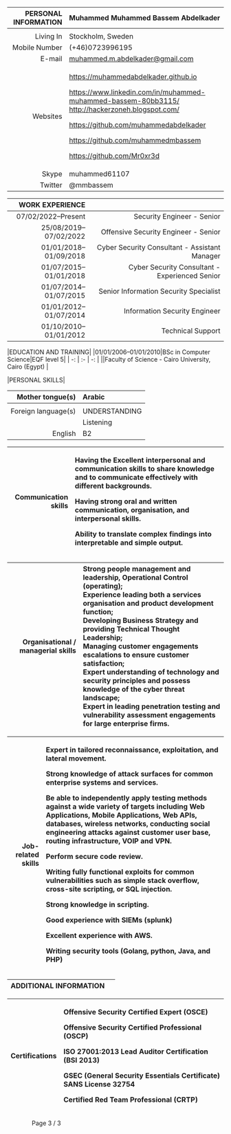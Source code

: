 ﻿|PERSONAL INFORMATION|Muhammed Muhammed Bassem Abdelkader |
| -: | :- |
||
|Living In|Stockholm, Sweden  |
|Mobile Number|(+46)0723996195 |
|E-mail|muhammed.m.abdelkader@gmail.com |
|Websites|<p>https://muhammedabdelkader.github.io</p><p><https://www.linkedin.com/in/muhammed-muhammed-bassem-80bb3115/> <http://hackerzoneh.blogspot.com/> </p><p><https://github.com/muhammedabdelkader></p><p><https://github.com/muhammedmbassem></p><p><https://github.com/Mr0xr3d></p>|
|Skype| muhammed61107  |
|Twitter| @mmbassem |

|WORK EXPERIENCE| |
| -: | -: | 
|07/02/2022–Present|Security Engineer - Senior | Security Operations | Tink AB, Stockholm (Sweden) |
|25/08/2019–07/02/2022|Offensive Security Engineer - Senior | Product Security | Klarna AB Bank, Stockholm (Sweden) |
|01/01/2018–01/09/2018|Cyber Security Consultant - Assistant Manager | Cyber Risk Services| Deloitte SBA, Cairo (Egypt) |
|01/07/2015–01/01/2018|Cyber Security Consultant - Experienced Senior | Cyber Risk Services |Deloitte SBA, Cairo (Egypt) |
|01/07/2014–01/07/2015|Senior Information Security Specialist | Professional Services |Raya [DC/IT], Cairo (Egypt) |
|01/01/2012–01/07/2014|Information Security Engineer |National Bank of Egypt (NBE), Cairo (Egypt) |
|01/10/2010–01/01/2012|Technical Support | National Bank of Egypt (NBE), Cairo (Egypt) |

|EDUCATION AND TRAINING| 
|01/01/2006–01/01/2010|BSc in Computer Science|EQF level 5|
| -: | :- | -: |
||Faculty of Science - Cairo University, Cairo (Egypt) |

|PERSONAL SKILLS|

|Mother tongue(s)|Arabic|
| -: | :- |
|||
|Foreign language(s)|UNDERSTANDING|SPEAKING|WRITING|
||Listening|Reading|Spoken interaction|Spoken production||
|English|B2|B2|B1|B2|B2|


|Communication skills|<p>Having the Excellent interpersonal and communication skills to share knowledge and to communicate effectively with different backgrounds.</p><p>Having strong oral and written communication, organisation, and interpersonal skills.</p><p>Ability to translate complex findings into interpretable and simple output.</p>|
| -: | :- |


|Organisational / managerial skills|Strong people management and leadership, Operational Control (operating);<br>Experience leading both a services organisation and product development function;<br>Developing Business Strategy and providing Technical Thought Leadership;<br>Managing customer engagements escalations to ensure customer satisfaction;<br>Expert understanding of technology and security principles and possess knowledge of the cyber threat landscape;<br>Expert in leading penetration testing and vulnerability assessment engagements for large enterprise firms.|
| -: | :- |


|Job-related skills|<p>Expert in tailored reconnaissance, exploitation, and lateral movement.</p><p>Strong knowledge of attack surfaces for common enterprise systems and services.</p><p>Be able to independently apply testing methods against a wide variety of targets including Web Applications, Mobile Applications, Web APIs, databases, wireless networks, conducting social engineering attacks against customer user base, routing infrastructure, VOIP and VPN.</p><p>Perform secure code review.</p><p>Writing fully functional exploits for common vulnerabilities such as simple stack overflow, cross-site scripting, or SQL injection.</p><p>Strong knowledge in scripting.</p><p>Good experience with SIEMs (splunk)</p><p>Excellent experience with AWS.</p><p>Writing security tools (Golang, python, Java, and PHP) </p>|
| -: | :- |


|ADDITIONAL INFORMATION| |
| -: | -: |


|Certifications|<p>Offensive Security Certified Expert (OSCE)</p><p>Offensive Security Certified Professional (OSCP)</p><p>ISO 27001:2013 Lead Auditor Certification (BSI 2013)</p><p>GSEC (General Security Essentials Certificate) SANS License 32754</p><p>Certified Red Team Professional (CRTP) </p>|
| -: | :- |


`	 	 `Page 3 / 3 
